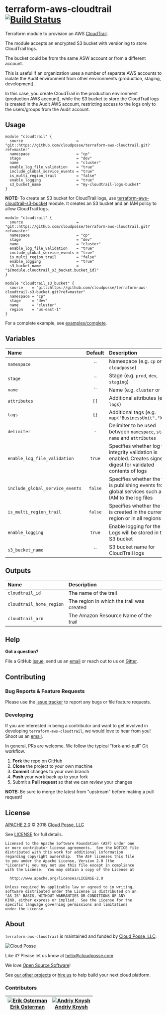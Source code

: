 # terraform-aws-cloudtrail [![Build Status](https://travis-ci.org/cloudposse/terraform-aws-cloudtrail.svg?branch=master)](https://travis-ci.org/cloudposse/terraform-aws-cloudtrail)

Terraform module to provision an AWS [CloudTrail](https://aws.amazon.com/cloudtrail/).

The module accepts an encrypted S3 bucket with versioning to store CloudTrail logs.

The bucket could be from the same ASW account or from a different account.

This is useful if an organization uses a number of separate AWS accounts to isolate the Audit environment from other environments (production, staging, development).

In this case, you create CloudTrail in the production environment (production AWS account), 
while the S3 bucket to store the CloudTrail logs is created in the Audit AWS account, restricting access to the logs only to the users/groups from the Audit account.


## Usage

```hcl
module "cloudtrail" {
  source                        = "git::https://github.com/cloudposse/terraform-aws-cloudtrail.git?ref=master"
  namespace                     = "cp"
  stage                         = "dev"
  name                          = "cluster"
  enable_log_file_validation    = "true"
  include_global_service_events = "true"
  is_multi_region_trail         = "false"
  enable_logging                = "true"
  s3_bucket_name                = "my-cloudtrail-logs-bucket"
}
```

__NOTE:__ To create an S3 bucket for CloudTrail logs, use [terraform-aws-cloudtrail-s3-bucket](https://github.com/cloudposse/terraform-aws-cloudtrail-s3-bucket) module.
It creates an S3 bucket and an IAM policy to allow CloudTrail logs.


```hcl
module "cloudtrail" {
  source                        = "git::https://github.com/cloudposse/terraform-aws-cloudtrail.git?ref=master"
  namespace                     = "cp"
  stage                         = "dev"
  name                          = "cluster"
  enable_log_file_validation    = "true"
  include_global_service_events = "true"
  is_multi_region_trail         = "false"
  enable_logging                = "true"
  s3_bucket_name                = "${module.cloudtrail_s3_bucket.bucket_id}"
}

module "cloudtrail_s3_bucket" {
  source    = "git::https://github.com/cloudposse/terraform-aws-cloudtrail-s3-bucket.git?ref=master"
  namespace = "cp"
  stage     = "dev"
  name      = "cluster"
  region    = "us-east-1"
}
```

For a complete example, see [examples/complete](examples/complete).


## Variables

|  Name                            |  Default             |  Description                                                                                       | Required |
|:---------------------------------|:--------------------:|:---------------------------------------------------------------------------------------------------|:--------:|
| `namespace`                      | ``                   | Namespace (e.g. `cp` or `cloudposse`)                                                              | Yes      |
| `stage`                          | ``                   | Stage (e.g. `prod`, `dev`, `staging`)                                                              | Yes      |
| `name`                           | ``                   | Name  (e.g. `cluster` or `app`)                                                                    | Yes      |
| `attributes`                     | `[]`                 | Additional attributes (e.g. `logs`)                                                                | No       |
| `tags`                           | `{}`                 | Additional tags  (e.g. `map("BusinessUnit","XYZ")`                                                 | No       |
| `delimiter`                      | `-`                  | Delimiter to be used between `namespace`, `stage`, `name` and `attributes`                         | No       |
| `enable_log_file_validation`     | `true`               | Specifies whether log file integrity validation is enabled. Creates signed digest for validated contents of logs    | No       |
| `include_global_service_events`  | `false`              | Specifies whether the trail is publishing events from global services such as IAM to the log files | No       |
| `is_multi_region_trail`          | `false`              | Specifies whether the trail is created in the current region or in all regions                     | No       |
| `enable_logging`                 | `true`               | Enable logging for the trail. Logs will be stored in the S3 bucket                                 | No       |
| `s3_bucket_name`                 | ``                   | S3 bucket name for CloudTrail logs                                                                 | Yes (if `enable_logging`=`true`)  |


## Outputs

| Name                      | Description                                  |
|:--------------------------|:---------------------------------------------|
| `cloudtrail_id`           | The name of the trail                        |
| `cloudtrail_home_region`  | The region in which the trail was created    |
| `cloudtrail_arn`          | The Amazon Resource Name of the trail        |



## Help

**Got a question?**

File a GitHub [issue](https://github.com/cloudposse/terraform-aws-cloudtrail/issues), send us an [email](mailto:hello@cloudposse.com) or reach out to us on [Gitter](https://gitter.im/cloudposse/).


## Contributing

### Bug Reports & Feature Requests

Please use the [issue tracker](https://github.com/cloudposse/terraform-aws-cloudtrail/issues) to report any bugs or file feature requests.

### Developing

If you are interested in being a contributor and want to get involved in developing `terraform-aws-cloudtrail`, we would love to hear from you! Shoot us an [email](mailto:hello@cloudposse.com).

In general, PRs are welcome. We follow the typical "fork-and-pull" Git workflow.

 1. **Fork** the repo on GitHub
 2. **Clone** the project to your own machine
 3. **Commit** changes to your own branch
 4. **Push** your work back up to your fork
 5. Submit a **Pull request** so that we can review your changes

**NOTE:** Be sure to merge the latest from "upstream" before making a pull request!


## License

[APACHE 2.0](LICENSE) © 2018 [Cloud Posse, LLC](https://cloudposse.com)

See [LICENSE](LICENSE) for full details.

    Licensed to the Apache Software Foundation (ASF) under one
    or more contributor license agreements.  See the NOTICE file
    distributed with this work for additional information
    regarding copyright ownership.  The ASF licenses this file
    to you under the Apache License, Version 2.0 (the
    "License"); you may not use this file except in compliance
    with the License.  You may obtain a copy of the License at

      http://www.apache.org/licenses/LICENSE-2.0

    Unless required by applicable law or agreed to in writing,
    software distributed under the License is distributed on an
    "AS IS" BASIS, WITHOUT WARRANTIES OR CONDITIONS OF ANY
    KIND, either express or implied.  See the License for the
    specific language governing permissions and limitations
    under the License.


## About

`terraform-aws-cloudtrail` is maintained and funded by [Cloud Posse, LLC][website].

![Cloud Posse](https://cloudposse.com/logo-300x69.png)


Like it? Please let us know at <hello@cloudposse.com>

We love [Open Source Software](https://github.com/cloudposse/)!

See [our other projects][community]
or [hire us][hire] to help build your next cloud platform.

  [website]: https://cloudposse.com/
  [community]: https://github.com/cloudposse/
  [hire]: https://cloudposse.com/contact/


### Contributors

| [![Erik Osterman][erik_img]][erik_web]<br/>[Erik Osterman][erik_web] | [![Andriy Knysh][andriy_img]][andriy_web]<br/>[Andriy Knysh][andriy_web] |
|-------------------------------------------------------|------------------------------------------------------------------|

  [erik_img]: http://s.gravatar.com/avatar/88c480d4f73b813904e00a5695a454cb?s=144
  [erik_web]: https://github.com/osterman/
  [andriy_img]: https://avatars0.githubusercontent.com/u/7356997?v=4&u=ed9ce1c9151d552d985bdf5546772e14ef7ab617&s=144
  [andriy_web]: https://github.com/aknysh/
